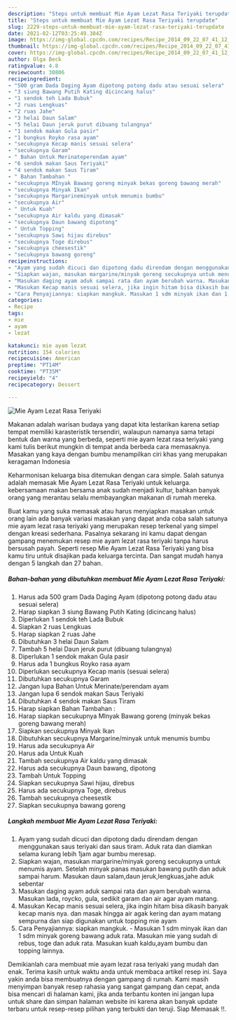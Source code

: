 ```yaml
---
description: "Steps untuk membuat Mie Ayam Lezat Rasa Teriyaki terupdate"
title: "Steps untuk membuat Mie Ayam Lezat Rasa Teriyaki terupdate"
slug: 2229-steps-untuk-membuat-mie-ayam-lezat-rasa-teriyaki-terupdate
date: 2021-02-12T03:25:49.384Z
image: https://img-global.cpcdn.com/recipes/Recipe_2014_09_22_07_41_12_420_69325d6ac2b9f2a91832/680x482cq70/mie-ayam-lezat-rasa-teriyaki-foto-resep-utama.jpg
thumbnail: https://img-global.cpcdn.com/recipes/Recipe_2014_09_22_07_41_12_420_69325d6ac2b9f2a91832/680x482cq70/mie-ayam-lezat-rasa-teriyaki-foto-resep-utama.jpg
cover: https://img-global.cpcdn.com/recipes/Recipe_2014_09_22_07_41_12_420_69325d6ac2b9f2a91832/680x482cq70/mie-ayam-lezat-rasa-teriyaki-foto-resep-utama.jpg
author: Olga Beck
ratingvalue: 4.8
reviewcount: 30806
recipeingredient:
- "500 gram Dada Daging Ayam dipotong potong dadu atau sesuai selera"
- "3 siung Bawang Putih Kating dicincang halus"
- "1 sendok teh Lada Bubuk"
- "2 ruas Lengkuas"
- "2 ruas Jahe"
- "3 helai Daun Salam"
- "5 helai Daun jeruk purut dibuang tulangnya"
- "1 sendok makan Gula pasir"
- "1 bungkus Royko rasa ayam"
- "secukupnya Kecap manis sesuai selera"
- "secukupnya Garam"
- " Bahan Untuk Merinateperendam ayam"
- "6 sendok makan Saus Teriyaki"
- "4 sendok makan Saus Tiram"
- " Bahan Tambahan "
- "secukupnya MInyak Bawang goreng minyak bekas goreng bawang merah"
- "secukupnya Minyak Ikan"
- "secukupnya Margarineminyak untuk menumis bumbu"
- "secukupnya Air"
- " Untuk Kuah"
- "secukupnya Air kaldu yang dimasak"
- "secukupnya Daun bawang dipotong"
- " Untuk Topping"
- "secukupnya Sawi hijau direbus"
- "secukupnya Toge direbus"
- "secukupnya cheesestik"
- "secukupnya bawang goreng"
recipeinstructions:
- "Ayam yang sudah dicuci dan dipotong dadu direndam dengan menggunakan saus teriyaki dan saus tiram. Aduk rata dan diamkan selama kurang lebih 1jam agar bumbu meresap."
- "Siapkan wajan, masukan margarine/minyak goreng secukupnya untuk menumis ayam. Setelah minyak panas masukan bawang putih dan aduk sampai harum. Masukan daun salam,daun jeruk,lengkuas,jahe aduk sebentar"
- "Masukan daging ayam aduk sampai rata dan ayam berubah warna. Masukan lada, roycko, gula, sedikit garam dan air agar ayam matang."
- "Masukan Kecap manis sesuai selera, jika ingin hitam bisa dikasih banyak kecap manis nya. dan masak hingga air agak kering dan ayam matang sempurna dan siap digunakan untuk topping mie ayam"
- "Cara Penyajiannya: siapkan mangkuk. Masukan 1 sdm minyak ikan dan 1 sdm minyak goreng bawang aduk rata. Masukan mie yang sudah di rebus, toge dan aduk rata. Masukan kuah kaldu,ayam bumbu dan topping lainnya."
categories:
- Recipe
tags:
- mie
- ayam
- lezat

katakunci: mie ayam lezat 
nutrition: 154 calories
recipecuisine: American
preptime: "PT14M"
cooktime: "PT35M"
recipeyield: "4"
recipecategory: Dessert

---
```



![Mie Ayam Lezat Rasa Teriyaki](https://img-global.cpcdn.com/recipes/Recipe_2014_09_22_07_41_12_420_69325d6ac2b9f2a91832/680x482cq70/mie-ayam-lezat-rasa-teriyaki-foto-resep-utama.jpg)

Makanan adalah warisan budaya yang dapat kita lestarikan karena setiap tempat memiliki karasteristik tersendiri, walaupun namanya sama tetapi bentuk dan warna yang berbeda, seperti mie ayam lezat rasa teriyaki yang kami tulis berikut mungkin di tempat anda berbeda cara memasaknya. Masakan yang kaya dengan bumbu menampilkan ciri khas yang merupakan keragaman Indonesia



Keharmonisan keluarga bisa ditemukan dengan cara simple. Salah satunya adalah memasak Mie Ayam Lezat Rasa Teriyaki untuk keluarga. kebersamaan makan bersama anak sudah menjadi kultur, bahkan banyak orang yang merantau selalu membayangkan makanan di rumah mereka.

Buat kamu yang suka memasak atau harus menyiapkan masakan untuk orang lain ada banyak variasi masakan yang dapat anda coba salah satunya mie ayam lezat rasa teriyaki yang merupakan resep terkenal yang simpel dengan kreasi sederhana. Pasalnya sekarang ini kamu dapat dengan gampang menemukan resep mie ayam lezat rasa teriyaki tanpa harus bersusah payah.
Seperti resep Mie Ayam Lezat Rasa Teriyaki yang bisa kamu tiru untuk disajikan pada keluarga tercinta. Dan sangat mudah hanya dengan 5 langkah dan 27 bahan.


<!--inarticleads1-->

##### Bahan-bahan yang dibutuhkan membuat Mie Ayam Lezat Rasa Teriyaki:

1. Harus ada 500 gram Dada Daging Ayam (dipotong potong dadu atau sesuai selera)
1. Harap siapkan 3 siung Bawang Putih Kating (dicincang halus)
1. Diperlukan 1 sendok teh Lada Bubuk
1. Siapkan 2 ruas Lengkuas
1. Harap siapkan 2 ruas Jahe
1. Dibutuhkan 3 helai Daun Salam
1. Tambah 5 helai Daun jeruk purut (dibuang tulangnya)
1. Diperlukan 1 sendok makan Gula pasir
1. Harus ada 1 bungkus Royko rasa ayam
1. Diperlukan secukupnya Kecap manis (sesuai selera)
1. Dibutuhkan secukupnya Garam
1. Jangan lupa  Bahan Untuk Merinate/perendam ayam
1. Jangan lupa 6 sendok makan Saus Teriyaki
1. Dibutuhkan 4 sendok makan Saus Tiram
1. Harap siapkan  Bahan Tambahan :
1. Harap siapkan secukupnya MInyak Bawang goreng (minyak bekas goreng bawang merah)
1. Siapkan secukupnya Minyak Ikan
1. Dibutuhkan secukupnya Margarine/minyak untuk menumis bumbu
1. Harus ada secukupnya Air
1. Harus ada  Untuk Kuah
1. Tambah secukupnya Air kaldu yang dimasak
1. Harus ada secukupnya Daun bawang, dipotong
1. Tambah  Untuk Topping
1. Siapkan secukupnya Sawi hijau, direbus
1. Harus ada secukupnya Toge, direbus
1. Tambah secukupnya cheesestik
1. Siapkan secukupnya bawang goreng




<!--inarticleads2-->

##### Langkah membuat  Mie Ayam Lezat Rasa Teriyaki:

1. Ayam yang sudah dicuci dan dipotong dadu direndam dengan menggunakan saus teriyaki dan saus tiram. Aduk rata dan diamkan selama kurang lebih 1jam agar bumbu meresap.
1. Siapkan wajan, masukan margarine/minyak goreng secukupnya untuk menumis ayam. Setelah minyak panas masukan bawang putih dan aduk sampai harum. Masukan daun salam,daun jeruk,lengkuas,jahe aduk sebentar
1. Masukan daging ayam aduk sampai rata dan ayam berubah warna. Masukan lada, roycko, gula, sedikit garam dan air agar ayam matang.
1. Masukan Kecap manis sesuai selera, jika ingin hitam bisa dikasih banyak kecap manis nya. dan masak hingga air agak kering dan ayam matang sempurna dan siap digunakan untuk topping mie ayam
1. Cara Penyajiannya: siapkan mangkuk. - Masukan 1 sdm minyak ikan dan 1 sdm minyak goreng bawang aduk rata. Masukan mie yang sudah di rebus, toge dan aduk rata. Masukan kuah kaldu,ayam bumbu dan topping lainnya.




Demikianlah cara membuat mie ayam lezat rasa teriyaki yang mudah dan enak. Terima kasih untuk waktu anda untuk membaca artikel resep ini. Saya yakin anda bisa membuatnya dengan gampang di rumah. Kami masih menyimpan banyak resep rahasia yang sangat gampang dan cepat, anda bisa mencari di halaman kami, jika anda terbantu konten ini jangan lupa untuk share dan simpan halaman website ini karena akan banyak update terbaru untuk resep-resep pilihan yang terbukti dan teruji. Siap Memasak !!. 
